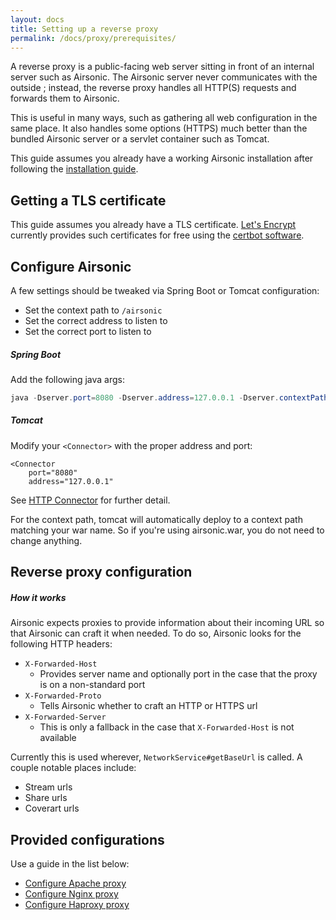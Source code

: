 ```yaml
---
layout: docs
title: Setting up a reverse proxy
permalink: /docs/proxy/prerequisites/
---
```

A reverse proxy is a public-facing web server sitting in front of an internal server such as Airsonic. The Airsonic server never communicates with the outside ; instead, the reverse proxy handles all HTTP(S) requests and forwards them to Airsonic.

This is useful in many ways, such as gathering all web configuration in the same place. It also handles some options (HTTPS) much better than the bundled Airsonic server or a servlet container such as Tomcat.

This guide assumes you already have a working Airsonic installation after following the [installation guide](/docs/install).

## Getting a TLS certificate

This guide assumes you already have a TLS certificate. [Let's Encrypt](https://letsencrypt.org/getting-started/) currently provides such certificates for free using the [certbot software](https://certbot.eff.org/).

## Configure Airsonic

A few settings should be tweaked via Spring Boot or Tomcat
configuration:

  - Set the context path to `/airsonic`
  - Set the correct address to listen to
  - Set the correct port to listen to

##### Spring Boot

Add the following java args:

```java
java -Dserver.port=8080 -Dserver.address=127.0.0.1 -Dserver.contextPath=/airsonic -jar airsonic.war
```

##### Tomcat

Modify your `<Connector>` with the proper address and port:

```
<Connector
    port="8080"
    address="127.0.0.1"
```

See [HTTP Connector](https://tomcat.apache.org/tomcat-8.0-doc/config/http.html) for further detail.

For the context path, tomcat will automatically deploy to a context path matching your war name. So if you're using airsonic.war, you do not need to change anything.

## Reverse proxy configuration

##### How it works

Airsonic expects proxies to provide information about their incoming URL so that Airsonic can craft it when needed.
To do so, Airsonic looks for the following HTTP headers:

 - `X-Forwarded-Host`
   - Provides server name and optionally port in the case that the proxy is on a non-standard port
 - `X-Forwarded-Proto`
   - Tells Airsonic whether to craft an HTTP or HTTPS url
 - `X-Forwarded-Server`
   - This is only a fallback in the case that `X-Forwarded-Host` is not available

Currently this is used wherever, `NetworkService#getBaseUrl` is called. A couple notable places include:

- Stream urls
- Share urls
- Coverart urls

## Provided configurations

Use a guide in the list below:
- [Configure Apache proxy](/docs/proxy/apache)
- [Configure Nginx proxy](/docs/proxy/nginx)
- [Configure Haproxy proxy](/docs/proxy/haproxy)

